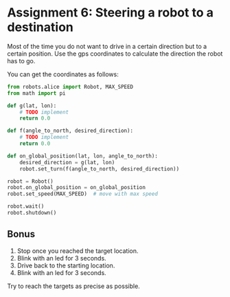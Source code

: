 # Assignment 6: Steering a robot to a destination

Most of the time you do not want to drive in a certain direction but to a certain position. Use the gps coordinates to calculate the direction the robot has to go.

You can get the coordinates as follows:

```python
from robots.alice import Robot, MAX_SPEED
from math import pi

def g(lat, lon):
    # TODO implement
    return 0.0

def f(angle_to_north, desired_direction):
    # TODO implement
    return 0.0

def on_global_position(lat, lon, angle_to_north):
    desired_direction = g(lat, lon)
    robot.set_turn(f(angle_to_north, desired_direction))

robot = Robot()
robot.on_global_position = on_global_position
robot.set_speed(MAX_SPEED)  # move with max speed

robot.wait()
robot.shutdown()

```

## Bonus

1. Stop once you reached the target location.
2. Blink with an led for 3 seconds.
3. Drive back to the starting location.
4. Blink with an led for 3 seconds.

Try to reach the targets as precise as possible.
